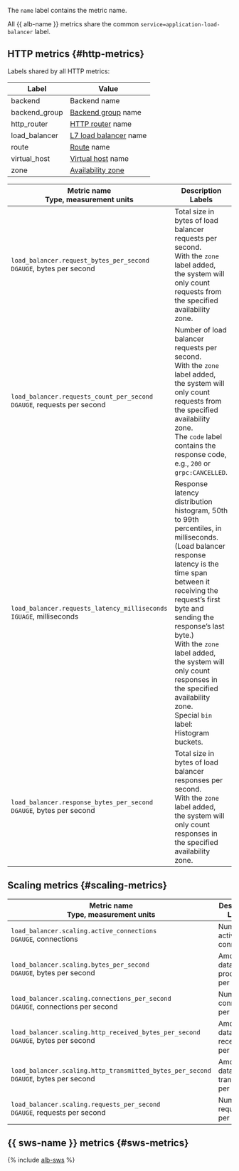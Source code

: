 The `name` label contains the metric name.

All {{ alb-name }} metrics share the common `service=application-load-balancer` label.

## HTTP metrics {#http-metrics}

Labels shared by all HTTP metrics:

| Label | Value |
| --- | --- |
| backend | Backend name |
| backend_group | [Backend group](../../../application-load-balancer/concepts/backend-group.md) name |
| http_router | [HTTP router](../../../application-load-balancer/concepts/http-router.md) name |
| load_balancer | [L7 load balancer](../../../application-load-balancer/concepts/application-load-balancer.md) name |
| route | [Route](../../../application-load-balancer/concepts/http-router.md#routes) name |
| virtual_host | [Virtual host](../../../application-load-balancer/concepts/http-router.md#virtual-host) name |
| zone | [Availability zone](../../../overview/concepts/geo-scope.md) |

| Metric name<br>Type, measurement units | Description<br>Labels |
| --- | --- |
| `load_balancer.request_bytes_per_second`<br>`DGAUGE`, bytes per second | Total size in bytes of load balancer requests per second.<br>With the `zone` label added, the system will only count requests from the specified availability zone. |
| `load_balancer.requests_count_per_second`<br>`DGAUGE`, requests per second | Number of load balancer requests per second.<br>With the `zone` label added, the system will only count requests from the specified availability zone.<br>The `code` label contains the response code, e.g., `200` or `grpc:CANCELLED`. |
| `load_balancer.requests_latency_milliseconds`<br>`IGUAGE`, milliseconds | Response latency distribution histogram, 50th to 99th percentiles, in milliseconds. (Load balancer response latency is the time span between it receiving the request’s first byte and sending the response’s last byte.)<br>With the `zone` label added, the system will only count responses in the specified availability zone.<br>Special `bin` label: Histogram buckets. |
| `load_balancer.response_bytes_per_second`<br>`DGAUGE`, bytes per second  | Total size in bytes of load balancer responses per second.<br>With the `zone` label added, the system will only count responses in the specified availability zone. |

## Scaling metrics {#scaling-metrics}

| Metric name<br>Type, measurement units | Description<br>Labels |
| --- | --- |
| `load_balancer.scaling.active_connections`<br>`DGAUGE`, connections | Number of active connections |
| `load_balancer.scaling.bytes_per_second`<br>`DGAUGE`, bytes per second | Amount of data processed per second |
| `load_balancer.scaling.connections_per_second`<br>`DGAUGE`, connections per second | Number of connections per second |
| `load_balancer.scaling.http_received_bytes_per_second`<br>`DGAUGE`, bytes per second | Amount of data received per second |
| `load_balancer.scaling.http_transmitted_bytes_per_second`<br>`DGAUGE`, bytes per second | Amount of data transmitted per second |
| `load_balancer.scaling.requests_per_second`<br>`DGAUGE`, requests per second | Number of requests per second |

## {{ sws-name }} metrics {#sws-metrics}

{% include [alb-sws](alb-sws.md) %}